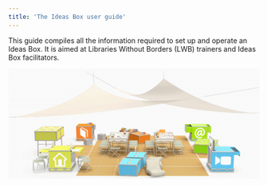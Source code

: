 ```yaml
---
title: 'The Ideas Box user guide'
---
```


This guide compiles all the information required to set up and operate an Ideas Box. It is aimed at Libraries Without Borders (LWB) trainers and Ideas Box facilitators.

![](boxopen.png)
